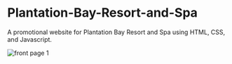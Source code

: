 # Plantation-Bay-Resort-and-Spa
A promotional website for Plantation Bay Resort and Spa using HTML, CSS, and Javascript.

![front page 1](https://user-images.githubusercontent.com/91787757/207243430-00bb07ce-10b0-4456-9bbb-f7d34e7400dd.jpeg)
